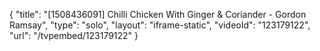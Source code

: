 {
    "title": "[1508436091] Chilli Chicken With Ginger & Coriander - Gordon Ramsay",
    "type": "solo",
    "layout": "iframe-static",
    "videoId": "123179122",
    "url": "\/tvpembed\/123179122"
}